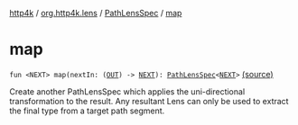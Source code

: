 [http4k](../../index.md) / [org.http4k.lens](../index.md) / [PathLensSpec](index.md) / [map](./map.md)

# map

`fun <NEXT> map(nextIn: (`[`OUT`](index.md#OUT)`) -> `[`NEXT`](map.md#NEXT)`): `[`PathLensSpec`](index.md)`<`[`NEXT`](map.md#NEXT)`>` [(source)](https://github.com/http4k/http4k/blob/master/http4k-core/src/main/kotlin/org/http4k/lens/path.kt#L53)

Create another PathLensSpec which applies the uni-directional transformation to the result. Any resultant Lens can only be
used to extract the final type from a target path segment.

